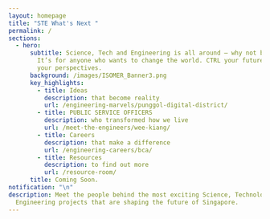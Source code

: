 ```yaml
---
layout: homepage
title: "STE What's Next "
permalink: /
sections:
  - hero:
      subtitle: Science, Tech and Engineering is all around — why not be a part of it?
        It’s for anyone who wants to change the world. CTRL your future. SHIFT
        your perspectives.
      background: /images/ISOMER_Banner3.png
      key_highlights:
        - title: Ideas
          description: that become reality
          url: /engineering-marvels/punggol-digital-district/
        - title: PUBLIC SERVICE OFFICERS
          description: who transformed how we live
          url: /meet-the-engineers/wee-kiang/
        - title: Careers
          description: that make a difference
          url: /engineering-careers/bca/
        - title: Resources
          description: to find out more
          url: /resource-room/
      title: Coming Soon.
notification: "\n"
description: Meet the people behind the most exciting Science, Technology and
  Engineering projects that are shaping the future of Singapore.
---
```

